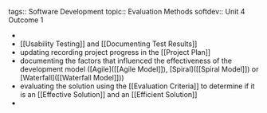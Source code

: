 tags:: Software Development
topic:: Evaluation Methods
softdev:: Unit 4 Outcome 1

-
- [[Usability Testing]] and [[Documenting Test Results]]
- updating recording project progress in the [[Project Plan]]
- documenting the factors that influenced the effectiveness of the development model ([Agile]([[Agile Model]]), [Spiral]([[Spiral Model]]) or [Waterfall]([[Waterfall Model]]))
- evaluating the solution using the [[Evaluation Criteria]] to determine if it is an [[Effective Solution]] and an [[Efficient Solution]]
-